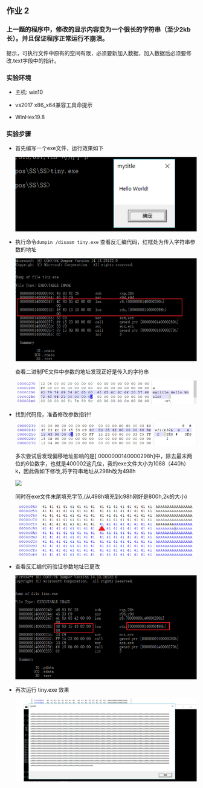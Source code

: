 ## 作业 2

### 上一题的程序中，修改的显示内容变为一个很长的字符串（至少2kb长）。并且保证程序正常运行不崩溃。

提示，可执行文件中原有的空间有限，必须要新加入数据，加入数据后必须要修改.text字段中的指针。

### 实验环境

- 主机: win10

- vs2017 x86_x64兼容工具命提示

- WinHex19.8

### 实验步骤

- 首先编写一个exe文件，运行效果如下

  ![](img/20190307-3.png)

- 执行命令`dumpin /disasm tiny.exe` 查看反汇编代码，红框处为传入字符串参数的地址

  ![](img/20190307-4.png)

  查看二进制PE文件中参数的地址发现正好是传入的字符串

  ![](img/20190307-5.png)

- 找到代码段，准备修改参数指针!

  ![](img/20190307-6.png)

  多次尝试后发现偏移地址影响的是[ 0000000140000298h]中，除去最末两位的6位数字，也就是400002这几位，我的exe文件大小为1088（440h）k，因此做如下修改,将字符串地址从298h改为498h

  ![](img/20190307-7-.png)

  同时在exe文件末尾填充字节,(从498h填充到c98h刚好是800h,2k的大小)

  ![](img/20190307-1.png)

- 查看反汇编代码验证参数地址已更改

  ![](img/20190307-8.png)

- 再次运行 tiny.exe 效果

  ![](img/20190307-2.png)